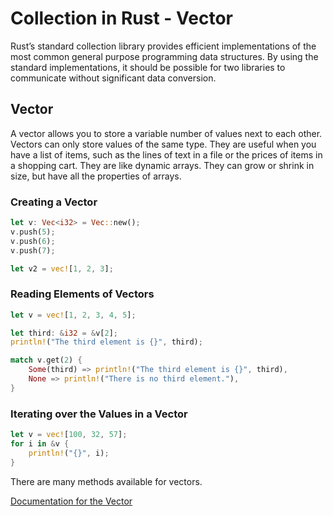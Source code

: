 # Collection in Rust - Vector

Rust’s standard collection library provides efficient implementations of the most common general purpose programming data structures. By using the standard implementations, it should be possible for two libraries to communicate without significant data conversion.

## Vector

A vector allows you to store a variable number of values next to each other. Vectors can only store values of the same type. They are useful when you have a list of items, such as the lines of text in a file or the prices of items in a shopping cart. They are like dynamic arrays. They can grow or shrink in size, but have all the properties of arrays.

### Creating a Vector

```rust
let v: Vec<i32> = Vec::new();
v.push(5);
v.push(6);
v.push(7);

let v2 = vec![1, 2, 3];
```

### Reading Elements of Vectors

```rust
let v = vec![1, 2, 3, 4, 5];

let third: &i32 = &v[2];
println!("The third element is {}", third);

match v.get(2) {
    Some(third) => println!("The third element is {}", third),
    None => println!("There is no third element."),
}
```

### Iterating over the Values in a Vector

```rust
let v = vec![100, 32, 57];
for i in &v {
    println!("{}", i);
}
```

There are many methods available for vectors.

[Documentation for the Vector]([text](https://doc.rust-lang.org/std/vec/struct.Vec.html))